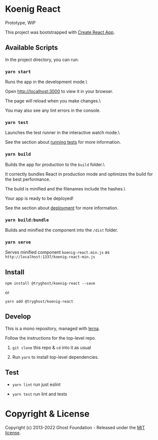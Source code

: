 # Koenig React
Prototype, WIP

  

This project was bootstrapped with [Create React App](https://github.com/facebook/create-react-app).

  

## Available Scripts

  

In the project directory, you can run:

  

### `yarn start`

  

Runs the app in the development mode.\

Open [http://localhost:3000](http://localhost:3000) to view it in your browser.

  

The page will reload when you make changes.\

You may also see any lint errors in the console.

  

### `yarn test`

  

Launches the test runner in the interactive watch mode.\

See the section about [running tests](https://facebook.github.io/create-react-app/docs/running-tests) for more information.

  

### `yarn build`

  

Builds the app for production to the `build` folder.\

It correctly bundles React in production mode and optimizes the build for the best performance.

  

The build is minified and the filenames include the hashes.\

Your app is ready to be deployed!

  

See the section about [deployment](https://facebook.github.io/create-react-app/docs/deployment) for more information.

  ### `yarn build:bundle` 
  Builds and minified the component into the `/dist` folder.

### `yarn serve`

Serves minified component `koenig-react.min.js` as `http://localhost:1337/koenig-react-min.js`
  

## Install

  

`npm install @tryghost/koenig-react --save`

  

or

  

`yarn add @tryghost/koenig-react`

  

## Develop

  

This is a mono repository, managed with [lerna](https://lernajs.io/).

  

Follow the instructions for the top-level repo.

1.  `git clone` this repo & `cd` into it as usual

2. Run `yarn` to install top-level dependencies.

  

## Test

  

-  `yarn lint` run just eslint

-  `yarn test` run lint and tests

  
  
  
  

# Copyright & License

  

Copyright (c) 2013-2022 Ghost Foundation - Released under the [MIT license](LICENSE).